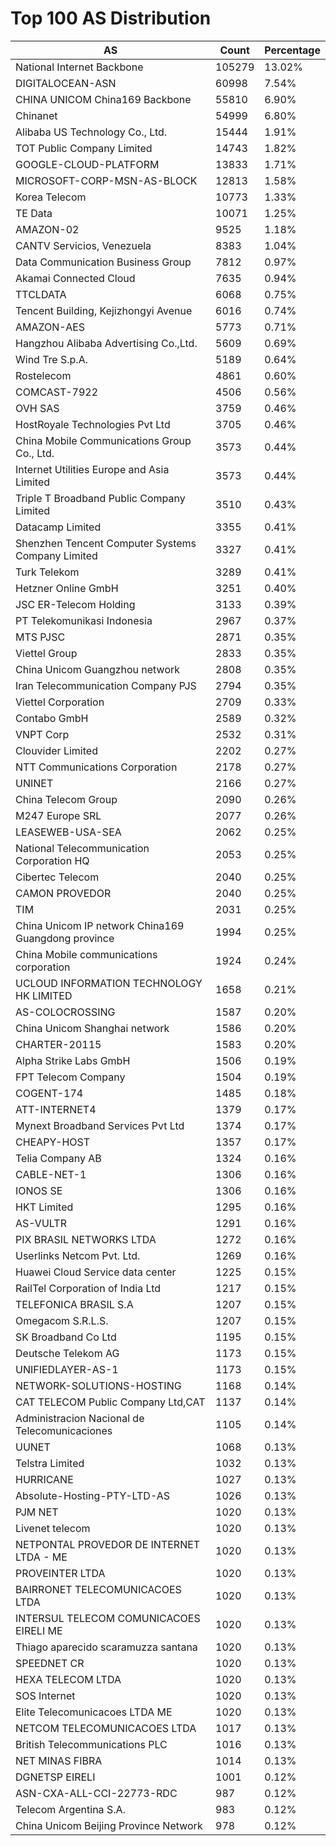# Top 100 AS Distribution
| AS | Count | Percentage |
|----|----|----|
| National Internet Backbone | 105279 | 13.02% |
| DIGITALOCEAN-ASN | 60998 | 7.54% |
| CHINA UNICOM China169 Backbone | 55810 | 6.90% |
| Chinanet | 54999 | 6.80% |
| Alibaba US Technology Co., Ltd. | 15444 | 1.91% |
| TOT Public Company Limited | 14743 | 1.82% |
| GOOGLE-CLOUD-PLATFORM | 13833 | 1.71% |
| MICROSOFT-CORP-MSN-AS-BLOCK | 12813 | 1.58% |
| Korea Telecom | 10773 | 1.33% |
| TE Data | 10071 | 1.25% |
| AMAZON-02 | 9525 | 1.18% |
| CANTV Servicios, Venezuela | 8383 | 1.04% |
| Data Communication Business Group | 7812 | 0.97% |
| Akamai Connected Cloud | 7635 | 0.94% |
| TTCLDATA | 6068 | 0.75% |
| Tencent Building, Kejizhongyi Avenue | 6016 | 0.74% |
| AMAZON-AES | 5773 | 0.71% |
| Hangzhou Alibaba Advertising Co.,Ltd. | 5609 | 0.69% |
| Wind Tre S.p.A. | 5189 | 0.64% |
| Rostelecom | 4861 | 0.60% |
| COMCAST-7922 | 4506 | 0.56% |
| OVH SAS | 3759 | 0.46% |
| HostRoyale Technologies Pvt Ltd | 3705 | 0.46% |
| China Mobile Communications Group Co., Ltd. | 3573 | 0.44% |
| Internet Utilities Europe and Asia Limited | 3573 | 0.44% |
| Triple T Broadband Public Company Limited | 3510 | 0.43% |
| Datacamp Limited | 3355 | 0.41% |
| Shenzhen Tencent Computer Systems Company Limited | 3327 | 0.41% |
| Turk Telekom | 3289 | 0.41% |
| Hetzner Online GmbH | 3251 | 0.40% |
| JSC ER-Telecom Holding | 3133 | 0.39% |
| PT Telekomunikasi Indonesia | 2967 | 0.37% |
| MTS PJSC | 2871 | 0.35% |
| Viettel Group | 2833 | 0.35% |
| China Unicom Guangzhou network | 2808 | 0.35% |
| Iran Telecommunication Company PJS | 2794 | 0.35% |
| Viettel Corporation | 2709 | 0.33% |
| Contabo GmbH | 2589 | 0.32% |
| VNPT Corp | 2532 | 0.31% |
| Clouvider Limited | 2202 | 0.27% |
| NTT Communications Corporation | 2178 | 0.27% |
| UNINET | 2166 | 0.27% |
| China Telecom Group | 2090 | 0.26% |
| M247 Europe SRL | 2077 | 0.26% |
| LEASEWEB-USA-SEA | 2062 | 0.25% |
| National Telecommunication Corporation HQ | 2053 | 0.25% |
| Cibertec Telecom | 2040 | 0.25% |
| CAMON PROVEDOR | 2040 | 0.25% |
| TIM | 2031 | 0.25% |
| China Unicom IP network China169 Guangdong province | 1994 | 0.25% |
| China Mobile communications corporation | 1924 | 0.24% |
| UCLOUD INFORMATION TECHNOLOGY HK LIMITED | 1658 | 0.21% |
| AS-COLOCROSSING | 1587 | 0.20% |
| China Unicom Shanghai network | 1586 | 0.20% |
| CHARTER-20115 | 1583 | 0.20% |
| Alpha Strike Labs GmbH | 1506 | 0.19% |
| FPT Telecom Company | 1504 | 0.19% |
| COGENT-174 | 1485 | 0.18% |
| ATT-INTERNET4 | 1379 | 0.17% |
| Mynext Broadband Services Pvt Ltd | 1374 | 0.17% |
| CHEAPY-HOST | 1357 | 0.17% |
| Telia Company AB | 1324 | 0.16% |
| CABLE-NET-1 | 1306 | 0.16% |
| IONOS SE | 1306 | 0.16% |
| HKT Limited | 1295 | 0.16% |
| AS-VULTR | 1291 | 0.16% |
| PIX BRASIL NETWORKS LTDA | 1272 | 0.16% |
| Userlinks Netcom Pvt. Ltd. | 1269 | 0.16% |
| Huawei Cloud Service data center | 1225 | 0.15% |
| RailTel Corporation of India Ltd | 1217 | 0.15% |
| TELEFONICA BRASIL S.A | 1207 | 0.15% |
| Omegacom S.R.L.S. | 1207 | 0.15% |
| SK Broadband Co Ltd | 1195 | 0.15% |
| Deutsche Telekom AG | 1173 | 0.15% |
| UNIFIEDLAYER-AS-1 | 1173 | 0.15% |
| NETWORK-SOLUTIONS-HOSTING | 1168 | 0.14% |
| CAT TELECOM Public Company Ltd,CAT | 1137 | 0.14% |
| Administracion Nacional de Telecomunicaciones | 1105 | 0.14% |
| UUNET | 1068 | 0.13% |
| Telstra Limited | 1032 | 0.13% |
| HURRICANE | 1027 | 0.13% |
| Absolute-Hosting-PTY-LTD-AS | 1026 | 0.13% |
| PJM NET | 1020 | 0.13% |
| Livenet telecom | 1020 | 0.13% |
| NETPONTAL PROVEDOR DE INTERNET LTDA - ME | 1020 | 0.13% |
| PROVEINTER LTDA | 1020 | 0.13% |
| BAIRRONET TELECOMUNICACOES LTDA | 1020 | 0.13% |
| INTERSUL TELECOM COMUNICACOES EIRELI ME | 1020 | 0.13% |
| Thiago aparecido scaramuzza santana | 1020 | 0.13% |
| SPEEDNET CR | 1020 | 0.13% |
| HEXA TELECOM LTDA | 1020 | 0.13% |
| SOS Internet | 1020 | 0.13% |
| Elite Telecomunicacoes LTDA ME | 1020 | 0.13% |
| NETCOM TELECOMUNICACOES LTDA | 1017 | 0.13% |
| British Telecommunications PLC | 1016 | 0.13% |
| NET MINAS FIBRA | 1014 | 0.13% |
| DGNETSP EIRELI | 1001 | 0.12% |
| ASN-CXA-ALL-CCI-22773-RDC | 987 | 0.12% |
| Telecom Argentina S.A. | 983 | 0.12% |
| China Unicom Beijing Province Network | 978 | 0.12% |
